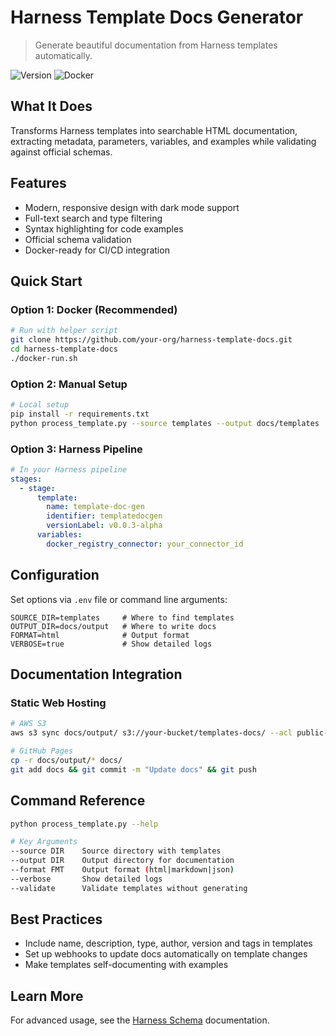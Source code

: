 # Harness Template Docs Generator

> Generate beautiful documentation from Harness templates automatically.

![Version](https://img.shields.io/badge/version-0.0.3--alpha-blue)
![Docker](https://img.shields.io/badge/docker-ready-brightgreen)

## What It Does

Transforms Harness templates into searchable HTML documentation, extracting metadata, parameters, variables, and examples while validating against official schemas.

## Features

- Modern, responsive design with dark mode support
- Full-text search and type filtering
- Syntax highlighting for code examples
- Official schema validation
- Docker-ready for CI/CD integration

## Quick Start

### Option 1: Docker (Recommended)

```bash
# Run with helper script
git clone https://github.com/your-org/harness-template-docs.git
cd harness-template-docs
./docker-run.sh
```

### Option 2: Manual Setup

```bash
# Local setup
pip install -r requirements.txt
python process_template.py --source templates --output docs/templates
```

### Option 3: Harness Pipeline

```yaml
# In your Harness pipeline
stages:
  - stage:
      template:
        name: template-doc-gen
        identifier: templatedocgen
        versionLabel: v0.0.3-alpha
      variables:
        docker_registry_connector: your_connector_id
```

## Configuration

Set options via `.env` file or command line arguments:

```
SOURCE_DIR=templates     # Where to find templates
OUTPUT_DIR=docs/output   # Where to write docs
FORMAT=html              # Output format
VERBOSE=true             # Show detailed logs
```

## Documentation Integration

### Static Web Hosting

```bash
# AWS S3
aws s3 sync docs/output/ s3://your-bucket/templates-docs/ --acl public-read

# GitHub Pages
cp -r docs/output/* docs/
git add docs && git commit -m "Update docs" && git push
```

## Command Reference

```bash
python process_template.py --help

# Key Arguments
--source DIR    Source directory with templates  
--output DIR    Output directory for documentation
--format FMT    Output format (html|markdown|json)
--verbose       Show detailed logs
--validate      Validate templates without generating
```

## Best Practices

- Include name, description, type, author, version and tags in templates
- Set up webhooks to update docs automatically on template changes
- Make templates self-documenting with examples

## Learn More

For advanced usage, see the [Harness Schema](https://github.com/harness/harness-schema) documentation.
